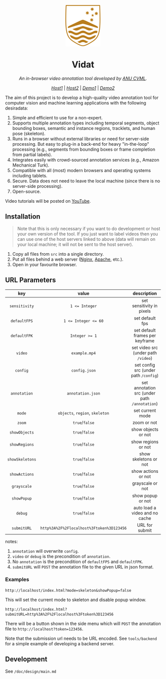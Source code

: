 <div align="center">
<a href="https://www.anu.edu.au/" target="_blank">
   <img src="src/img/logo.svg" alt="ANU logo">
</a>

# Vidat

_An in-browser video annotation tool developed by [ANU CVML](https://github.com/anucvml)._

_[Host1](http://users.cecs.anu.edu.au/~sgould/vidat/)_
| _[Host2](https://vidat.davidz.cn)_
| _[Demo1](http://users.cecs.anu.edu.au/~sgould/vidat/?video=needinput.mp4&config=needinputconfig.json)_
| _[Demo2](https://vidat.davidz.cn/?video=needinput.mp4&annotation=needinput.json#/annotation)_

</div>

The aim of this project is to develop a high-quality video annotation tool for computer vision and machine learning
applications with the following desiradata:

1. Simple and efficient to use for a non-expert.
2. Supports multiple annotation types including temporal segments, object bounding boxes, semantic and instance regions,
   tracklets, and human pose (skeleton).
3. Runs in a browser without external libraries or need for server-side processing. But easy to plug-in a back-end for
   heavy "in-the-loop" processing (e.g., segments from bounding boxes or frame completion from partial labels).
4. Integrates easily with crowd-sourced annotation services (e.g., Amazon Mechanical Turk).
5. Compatible with all (most) modern browsers and operating systems including tablets.
6. Secure. Data does not need to leave the local machine (since there is no server-side processing).
7. Open-source.

Video tutorials will be posted on [YouTube](https://www.youtube.com/playlist?list=PLD-7XrNHCcFLv938DO4yYcTrgaff9BJjN).

## Installation

> Note that this is only necessary if you want to do development or host your own version of the tool. If you just want to label videos then you can use one of the host servers linked to above (data will remain on your local machine; it will not be sent to the host server).

1. Copy all files from `src` into a single directory.
2. Put all files behind a web server ([Nginx](http://nginx.org/), [Apache](http://httpd.apache.org/), etc.).
3. Open in your favourite browser.

## URL Parameters

|       key       |                   value                   |                  description                  |
| :-------------: | :---------------------------------------: | :-------------------------------------------: |
|  `sensitivity`  |              `1 <= Integer`               |           set sensitivity in pixels           |
|  `defaultFPS`   |           `1 <= Integer <= 60`            |                set default fps                |
|  `defaultFPK`   |              `Integer >= 1`               |        set default frames per keyframe        |
|     `video`     |               `example.mp4`               |      set video src (under path `/video`)      |
|    `config`     |               `config.json`               |     set config src (under path `/config`)     |
|  `annotation`   |             `annotation.json`             | set annotation src (under path `/annotation`) |
|     `mode`      |      `objects`, `region`, `skeleton`      |               set current mode                |
|     `zoom`      |              `true`/`false`               |                  zoom or not                  |
|  `showObjects`  |              `true`/`false`               |              show objects or not              |
|  `showRegions`  |              `true`/`false`               |              show regions or not              |
| `showSkeletons` |              `true`/`false`               |             show skeletons or not             |
|  `showActions`  |              `true`/`false`               |              show actions or not              |
|   `grayscale`   |              `true`/`false`               |               grayscale or not                |
|   `showPopup`   |              `true`/`false`               |               show popup or not               |
|     `debug`     |              `true`/`false`               |        auto load a video and no cache         |
|   `submitURL`   | `http%3A%2F%2Flocalhost%3Ftoken%3D123456` |                URL for submit                 |

notes:

1. `annotation` will overwrite `config`.
2. `video` or `debug` is the precondition of `annotation`.
3. No `annotation` is the precondition of `defaultFPS` and `defaultFPK`.
4. `submitURL` will `POST` the annotation file to the given URL in json format.

### Examples

```
http://localhost/index.html?mode=skeleton&showPopup=false
```

This will set the current mode to skeleton and disable popup window.

```
http://localhost/index.html?submitURL=http%3A%2F%2Flocalhost%3Ftoken%3D123456
```

There will be a button shown in the side menu which will `POST` the annotation file to
`http://localhost?token=123456`.

Note that the submission url needs to be URL encoded. See `tools/backend` for a simple
example of developing a backend server.

## Development

See `/doc/design/main.md`
